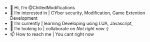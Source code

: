 - 👋 Hi, I’m @ChilledModifications
- 👀 I’m interested in | CYber security, Modification, Game Extention Development
- 🌱 I’m currently | learning Developing using LUA, Javascript, 
- 💞️ I’m looking to | collaborate on _Not right now :)_
- 📫 How to reach me | You cant right now

<!---
ChilledModifications/ChilledModifications is a ✨ special ✨ repository because its `README.md` (this file) appears on your GitHub profile.
You can click the Preview link to take a look at your changes.
--->
